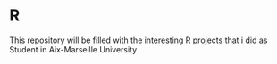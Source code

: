 # R
This repository will be filled with the interesting R projects that i did as Student in Aix-Marseille University
